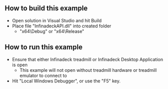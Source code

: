 ## How to build this example
- Open solution in Visual Studio and hit Build
- Place file "InfinadeckAPI.dll" into created folder
	- "x64\Debug" or "x64\Release"

## How to run this example
- Ensure that either Infinadeck treadmill or Infinadeck Desktop Application is open
	- This example will not open without treadmill hardware or treadmill emulator to connect to
- Hit "Local Windows Debugger", or use the "F5" key.


